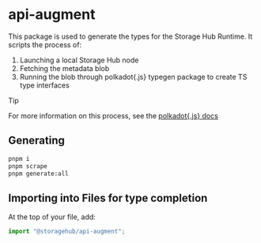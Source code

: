 # api-augment

This package is used to generate the types for the Storage Hub Runtime. It scripts the process of:

1. Launching a local Storage Hub node
2. Fetching the metadata blob
3. Running the blob through polkadot{.js} typegen package to create TS type interfaces

> [!TIP]  
> For more information on this process, see the [polkadot{.js} docs](https://polkadot.js.org/docs/api/examples/promise/typegen)

## Generating

```sh
pnpm i
pnpm scrape
pnpm generate:all
```

## Importing into Files for type completion

At the top of your file, add:

```ts
import "@storagehub/api-augment";
```
